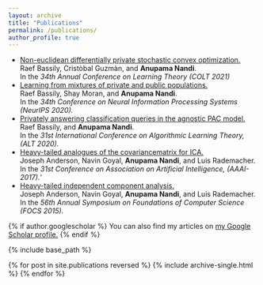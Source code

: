 ```yaml
---
layout: archive
title: "Publications"
permalink: /publications/
author_profile: true
---
```


<ul>
  
<li> <a href="http://proceedings.mlr.press/v134/bassily21a/bassily21a.pdf"> Non-euclidean  differentially  private  stochastic  convex optimization. </a> <br>
  Raef Bassily, Crist&ograve;bal Guzm&agrave;n, and <b>Anupama Nandi</b>. <br>
In the <i>34th Annual Conference on Learning Theory (COLT 2021)</i>
</li>

<li> <a href="https://papers.nips.cc/paper/2020/hash/1ee942c6b182d0f041a2312947385b23-Abstract.html"> Learning from mixtures of private and public populations. </a> <br>
  Raef Bassily, Shay Moran, and <b>Anupama Nandi</b>. <br>
In the <i>34th Conference on Neural Information Processing Systems (NeurIPS 2020).</i> 
</li>

<li> <a href="http://proceedings.mlr.press/v117/nandi20a.html"> Privately answering classification queries in the agnostic PAC model. </a> <br>
  Raef Bassily, and <b>Anupama Nandi</b>. <br>
In the  <i>31st International Conference on Algorithmic Learning Theory, (ALT 2020).</i>
</li>
 
 <li> <a href="https://www.aaai.org/ocs/index.php/AAAI/AAAI17/paper/viewFile/14756/14326"> Heavy-tailed analogues of the covariancematrix for ICA. </a> <br>
  Joseph Anderson, Navin Goyal, <b>Anupama Nandi</b>, and Luis Rademacher. <br>
In the <i>31st Conference on Association on Artificial Intelligence, (AAAI-2017).</i>'
</li>
 
<li> <a href="https://arxiv.org/abs/1509.00727"> Heavy-tailed independent component analysis. </a> <br>
  Joseph Anderson, Navin Goyal, <b>Anupama Nandi</b>, and Luis Rademacher. <br>
In the <i> 56th Annual Symposium on Foundations of Computer Science (FOCS 2015).</i>
</li>
</ul>


{% if author.googlescholar %}
  You can also find my articles on <u><a href="{{https://scholar.google.com/citations?user=b6L2F7cAAAAJ&hl=en}}">my Google Scholar profile</a>.</u>
{% endif %}

{% include base_path %}

{% for post in site.publications reversed %}
  {% include archive-single.html %}
{% endfor %}


